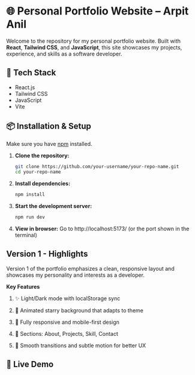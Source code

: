 # 🌐 Personal Portfolio Website – Arpit Anil

Welcome to the repository for my personal portfolio website. Built with **React**, **Tailwind CSS**, and **JavaScript**, this site showcases my projects, experience, and skills as a software developer.

## 🚀 Tech Stack

- React.js
- Tailwind CSS
- JavaScript
- Vite

## 📦 Installation & Setup

Make sure you have [npm](https://www.npmjs.com/) installed.

1. **Clone the repository:**

   ```bash
   git clone https://github.com/your-username/your-repo-name.git
   cd your-repo-name

   ```

2. **Install dependencies:**

   ```bash
   npm install

   ```

3. **Start the development server:**

   ```bash
   npm run dev

   ```

4. **View in browser:**
   Go to http://localhost:5173/ (or the port shown in the terminal)

## Version 1 - Highlights

Version 1 of the portfolio emphasizes a clean, responsive layout and showcases my personality and interests as a developer.

**Key Features**

1. ✨ Light/Dark mode with localStorage sync

2. 🌠 Animated starry background that adapts to theme

3. 📱 Fully responsive and mobile-first design

4. 🎯 Sections: About, Projects, Skill, Contact

5. 💅 Smooth transitions and subtle motion for better UX

## 🔗 Live Demo
